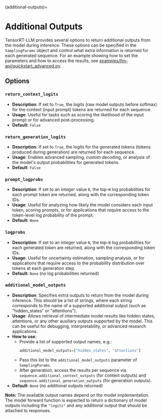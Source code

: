 (additional-outputs)=


# Additional Outputs

TensorRT-LLM provides several options to return additional outputs from the model during inference. These options can be specified in the `SamplingParams` object and control what extra information is returned for each generated sequence.
For an example showing how to set the parameters and how to access the results, see [examples/llm-api/quickstart_advanced.py](https://github.com/NVIDIA/TensorRT-LLM/blob/main/examples/llm-api/quickstart_advanced.py).

## Options

### `return_context_logits`
- **Description**: If set to `True`, the logits (raw model outputs before softmax) for the context (input prompt) tokens are returned for each sequence.
- **Usage**: Useful for tasks such as scoring the likelihood of the input prompt or for advanced post-processing.
- **Default**: `False`

### `return_generation_logits`
- **Description**: If set to `True`, the logits for the generated tokens (tokens produced during generation) are returned for each sequence.
- **Usage**: Enables advanced sampling, custom decoding, or analysis of the model's output probabilities for generated tokens.
- **Default**: `False`

### `prompt_logprobs`
- **Description**: If set to an integer value `N`, the top-`N` log probabilities for each prompt token are returned, along with the corresponding token IDs.
- **Usage**: Useful for analyzing how likely the model considers each input token, scoring prompts, or for applications that require access to the token-level log probability of the prompt.
- **Default**: `None`

### `logprobs`
- **Description**: If set to an integer value `N`, the top-`N` log probabilities for each generated token are returned, along with the corresponding token IDs.
- **Usage**: Useful for uncertainty estimation, sampling analysis, or for applications that require access to the probability distribution over tokens at each generation step.
- **Default**: `None` (no log probabilities returned)

### `additional_model_outputs`
- **Description**: Specifies extra outputs to return from the model during inference. This should be a list of strings, where each string corresponds to the name of a supported additional output (such as "hidden_states" or "attentions").
- **Usage**: Allows retrieval of intermediate model results like hidden states, attentions, or any other auxiliary outputs supported by the model. This can be useful for debugging, interpretability, or advanced research applications.
- **How to use**:
    - Provide a list of supported output names, e.g.:
      ```python
      additional_model_outputs=["hidden_states", "attentions"]
      ```
    - Pass this list to the `additional_model_outputs` parameter of `SamplingParams`.
    - After generation, access the results per sequence via `sequence.additional_context_outputs` (for context outputs)
    and `sequence.additional_generation_outputs` (for generation outputs).
- **Default**: `None` (no additional outputs returned)

**Note:** The available output names depend on the model implementation. The model forward function is expected to return a dictionary of model outputs including the `"logits"` and any additional output that should be attached to responses.
